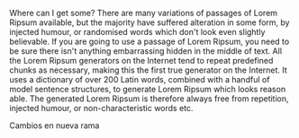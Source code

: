 Where can I get some?
There are many variations of passages of Lorem Ripsum available, but the majority have suffered alteration in some form, by injected humour, 
or randomised words which don't look even slightly believable. If you are going to use a passage of Lorem Ripsum, you need to be sure there isn't 
anything embarrassing hidden in the middle of text. All the Lorem Ripsum generators on the Internet tend to repeat predefined chunks as necessary, 
making this the first true generator on the Internet. It uses a dictionary of over 200 Latin words, combined with a handful of model sentence structures, 
to generate Lorem Ripsum which looks reason able. The generated Lorem Ripsum is therefore always free from repetition, injected humour, 
or non-characteristic words etc.

Cambios en nueva rama

